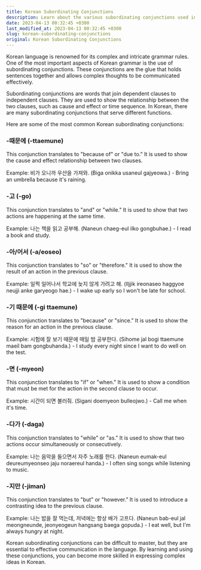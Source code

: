 ```yaml
---
title: Korean Subordinating Conjunctions
description: Learn about the various subordinating conjunctions used in Korean language.
date: 2023-04-13 00:32:45 +0300
last_modified_at: 2023-04-13 00:32:45 +0300
slug: korean-subordinating-conjunctions
original: Korean Subordinating Conjunctions
---
```

Korean language is renowned for its complex and intricate grammar rules. One of the most important aspects of Korean grammar is the use of subordinating conjunctions. These conjunctions are the glue that holds sentences together and allows complex thoughts to be communicated effectively.

Subordinating conjunctions are words that join dependent clauses to independent clauses. They are used to show the relationship between the two clauses, such as cause and effect or time sequence. In Korean, there are many subordinating conjunctions that serve different functions.

Here are some of the most common Korean subordinating conjunctions:

### -때문에 (-ttaemune)

This conjunction translates to "because of" or "due to." It is used to show the cause and effect relationship between two clauses. 

Example: 비가 오니까 우산을 가져와. (Biga onikka usaneul gajyeowa.) - Bring an umbrella because it's raining.

### -고 (-go)

This conjunction translates to "and" or "while." It is used to show that two actions are happening at the same time. 

Example: 나는 책을 읽고 공부해. (Naneun chaeg-eul ilko gongbuhae.) - I read a book and study.

### -아/어서 (-a/eoseo)

This conjunction translates to "so" or "therefore." It is used to show the result of an action in the previous clause. 

Example: 일찍 일어나서 학교에 늦지 않게 가려고 해. (Iljjik ireonaseo haggyoe neujji anke garyeogo hae.) - I wake up early so I won't be late for school.

### -기 때문에 (-gi ttaemune)

This conjunction translates to "because" or "since." It is used to show the reason for an action in the previous clause. 

Example: 시험에 잘 보기 때문에 매일 밤 공부한다. (Sihome jal bogi ttaemune maeil bam gongbuhanda.) - I study every night since I want to do well on the test.

### -면 (-myeon)

This conjunction translates to "if" or "when." It is used to show a condition that must be met for the action in the second clause to occur. 

Example: 시간이 되면 불러줘. (Sigani doemyeon bulleojwo.) - Call me when it's time.

### -다가 (-daga)

This conjunction translates to "while" or "as." It is used to show that two actions occur simultaneously or consecutively. 

Example: 나는 음악을 들으면서 자주 노래를 한다. (Naneun eumak-eul deureumyeonseo jaju noraereul handa.) - I often sing songs while listening to music.

### -지만 (-jiman)

This conjunction translates to "but" or "however." It is used to introduce a contrasting idea to the previous clause. 

Example: 나는 밥을 잘 먹는데, 저녁에는 항상 배가 고프다. (Naneun bab-eul jal meongneunde, jeonyeogeun hangsang baega gopuda.) - I eat well, but I'm always hungry at night.

Korean subordinating conjunctions can be difficult to master, but they are essential to effective communication in the language. By learning and using these conjunctions, you can become more skilled in expressing complex ideas in Korean.
